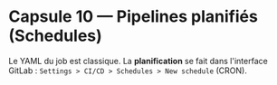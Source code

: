 # Capsule 10 — Pipelines planifiés (Schedules)

Le YAML du job est classique. La **planification** se fait dans l'interface GitLab :
`Settings > CI/CD > Schedules > New schedule` (CRON).
